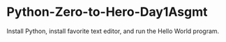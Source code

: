 # Python-Zero-to-Hero-Day1Asgmt
Install Python, install favorite text editor, and run the Hello World program.
